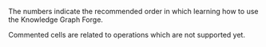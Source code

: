 The numbers indicate the recommended order in which learning how to use
the Knowledge Graph Forge.

Commented cells are related to operations which are not supported yet.
